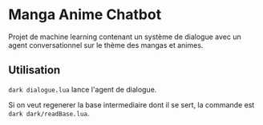 # Manga Anime Chatbot
Projet de machine learning contenant un système de dialogue avec un agent conversationnel sur le thème des mangas et animes.

## Utilisation

`dark dialogue.lua` lance l'agent de dialogue.

Si on veut regenerer la base intermediaire dont il se sert, la commande est `dark dark/readBase.lua`.
